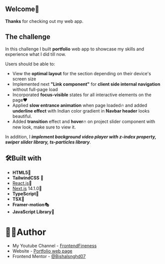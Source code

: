 ## Welcome👋

**Thanks** for checking out my web app.

## The challenge

In this challenge I built **portfolio** web app to showcase my skills and experience what I did till now.


Users should be able to:
- View the **optimal layout** for the section depending on their device's screen size
- Implemented next **"Link component"** for **client side internal navigation** without full-page load
- Incorporated **focus-visible** states for all interactive elements on the page❤️
- Applied **slow entrance animation** when page loaded🔥 and added **underline effect** with Indian color gradient in **Navbar header** looks beautiful.
- Added **transition** effect and **hover**🔥 on project slider component with new look, make sure to view it.

In addition, I ***implement background video player with z-index property, swiper slider library, ts-particles library***.

## 🛠️Built with

- **HTML5**📃
- **TailwindCSS** 🎨
- [React.js](https://react.dev/)👾
- [Next.js](https://nextjs.org/) 14.1.0🔺
- **TypeScript**🤖
- **TSX**📜
- **Framer-motion**🎭
- **JavaScript Library**📰

# 👨‍💻Author

- My Youtube Channel - [FrontendFineness](https://www.youtube.com/@frontendfineness985/videos)
- Website - [Portfolio web page](https://portfolio-bishal-ts94.vercel.app/project)
- Frontend Mentor - [@Bishalsnghd07](https://www.frontendmentor.io/profile/Bishalsnghd07)

